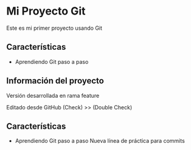 # Mi Proyecto Git
Este es mi primer proyecto usando Git

## Características
- Aprendiendo Git paso a paso

## Información del proyecto
Versión desarrollada en rama feature

Editado desde GitHub (Check) >> (Double Check)
## Características
- Aprendiendo Git paso a paso
Nueva línea de práctica para commits
